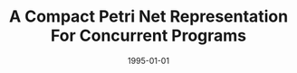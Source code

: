 ---
title: "A Compact Petri Net Representation For Concurrent Programs"
date: 1995-01-01
venue: "17th International Conference on Software Engineering, Seattle, Washington, USA, April 23-30, 1995, Proceedings"
paperurl: https://doi.org/10.1145/225014.225028
authors: "Matthew B Dwyer, Lori A Clarke and Kari A Nies"
---